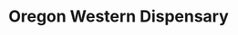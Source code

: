 ---
title: "Oregon Western Dispensary"
url: /beaverton/oregon-western-dispensary/
shop: cannabis
---